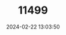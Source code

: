 ---
title: "11499"
category: "Lenothrix canus"
draft: false
date: 2024-02-22 13:03:50
languages:
  English: ["Gray Tree Rat", "Sundaic Lenothrix"]
---